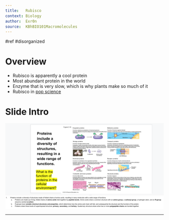 ```yaml
---
title:   Rubisco 
context: Biology
author:  Exr0n
source:  KBhBIO101Macromolecules
---
```

#ref #disorganized 

# Overview
- Rubisco is apparently a cool protein
- Most abundant protein in the world
- Enzyme that is very slow, which is why plants make so much of it
- Rubisco in [pop science](https://pdb101.rcsb.org/motm/11)

# Slide Intro
![Pasted image](./20200924144612.png)

---
